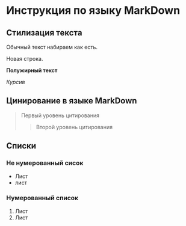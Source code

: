 # Инструкция по языку MarkDown

## Стилизация текста

Обычный текст набираем как есть.

Новая строка.

**Полужирный текст**

*Курсив*

## Цинирование в языке MarkDown

> Первый уровень цитирования
>> Второй уровень цитирования

## Списки

### Не нумерованный сисок

* Лист
* лист

### Нумерованный список

1. Лист
2. Лист